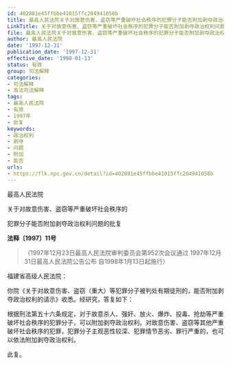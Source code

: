 ```yaml
---
id: 402881e45ffbbe41015ffc204941058b
title: 最高人民法院关于对故意伤害、盗窃等严重破坏社会秩序的犯罪分子能否附加剥夺政治权利问题的批复
LinkTitle: 关于对故意伤害、盗窃等严重破坏社会秩序的犯罪分子能否附加剥夺政治权利问题的批复（1997）
file: 最高人民法院关于对故意伤害、盗窃等严重破坏社会秩序的犯罪分子能否附加剥夺政治权利问题的批复_19971231_402881e45ffbbe41015ffc204941058b.docx
author: 最高人民法院
date: '1997-12-31'
publication_date: '1997-12-31'
effective_date: '1998-01-13'
status: 有效
group: 司法解释
categories:
- 司法解释
- 高法司法解释
tags:
- 最高人民法院
- 有效
- 1997年
- 批复
keywords:
- 政治权利
- 剥夺
- 问题
- 附加
- 能否
urls:
- https://flk.npc.gov.cn/detail?id=402881e45ffbbe41015ffc204941058b
---
```


最高人民法院

关于对故意伤害、盗窃等严重破坏社会秩序的

犯罪分子能否附加剥夺政治权利问题的批复

**法释〔1997〕11号**

> （1997年12月23日最高人民法院审判委员会第952次会议通过 1997年12月31日最高人民法院公告公布 自1998年1月13日起施行）

福建省高级人民法院：

你院《关于对故意伤害、盗窃（重大）等犯罪分子被判处有期徒刑的，能否附加剥夺政治权利的请示》收悉。经研究，答复如下：

根据刑法第五十六条规定，对于故意杀人、强奸、放火、爆炸、投毒、抢劫等严重破坏社会秩序的犯罪分子，可以附加剥夺政治权利。对故意伤害、盗窃等其他严重破坏社会秩序的犯罪，犯罪分子主观恶性较深、犯罪情节恶劣、罪行严重的，也可以依法附加剥夺政治权利。

此复。
